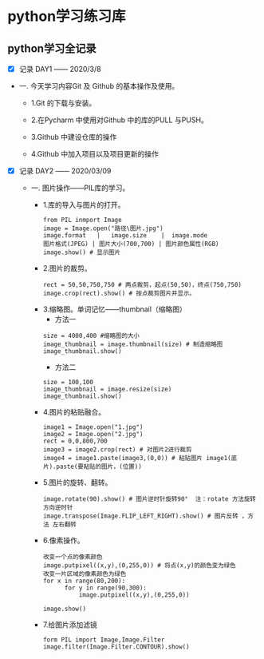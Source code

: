 # **python学习练习库**
## python学习全记录
-[x] 记录 DAY1 —— 2020/3/8
  
  
 - 一. 今天学习内容Git 及 Github 的基本操作及使用。
  
    - 1.Git 的下载与安装。
  
    - 2.在Pycharm 中使用对Github 中的库的PULL 与PUSH。
  
    - 3.Github 中建设仓库的操作
  
    - 4.Github 中加入项目以及项目更新的操作     
      

-[x] 记录 DAY2 —— 2020/03/09


  - 一. 图片操作——PIL库的学习。

    - 1.库的导入与图片的打开。
      ```
      from PIL inmport Image
      image = Image.open("路径\图片.jpg")
      image.format   |   image.size    |  image.mode
      图片格式(JPEG) | 图片大小(700,700) | 图片颜色属性(RGB)
      image.show() # 显示图片
      ```
    - 2.图片的裁剪。
      ```
      rect = 50,50,750,750 # 两点裁剪，起点(50,50)，终点(750,750)
      image.crop(rect).show() # 按点裁剪图片并显示。  
      ```
    - 3.缩略图。单词记忆——thumbnail（缩略图）
      - 方法一
      ```
      size = 4000,400 #缩略图的大小
      image_thumbnail = image.thumbnail(size) # 制造缩略图
      image_thumbnail.show()
      ```
      - 方法二
      ```
      size = 100,100
      image_thumbnail = image.resize(size)
      image_thumbnail.show() 
      ```
    - 4.图片的粘贴融合。
      ```
      image1 = Image.open("1.jpg")
      image2 = Image.open("2.jpg")
      rect = 0,0,800,700
      image3 = image2.crop(rect) # 对图片2进行裁剪
      image4 = image1.paste(image3,(0,0)) # 粘贴图片 image1(底片).paste(要粘贴的图片，(位置))
      ```
    - 5.图片的旋转、翻转。
      ```
      image.rotate(90).show() # 图片逆时针旋转90°  注：rotate 方法旋转方向逆时针
      image.transpose(Image.FLIP_LEFT_RIGHT).show() # 图片反转 ，方法 左右翻转
      ```
    - 6.像素操作。
      ```
      改变一个点的像素颜色
      image.putpixel((x,y),(0,255,0)) # 将点(x,y)的颜色变为绿色
      改变一片区域的像素颜色为绿色
      for x in range(80,200):
            for y in range(90,300):
                image.putpixel((x,y),(0,255,0))
      
      image.show()
      ```  
    - 7.给图片添加滤镜
      ```
      form PIL import Image,Image.Filter
      image.filter(Image.Filter.CONTOUR).show()
      ```   
       
       
    
    
      
        